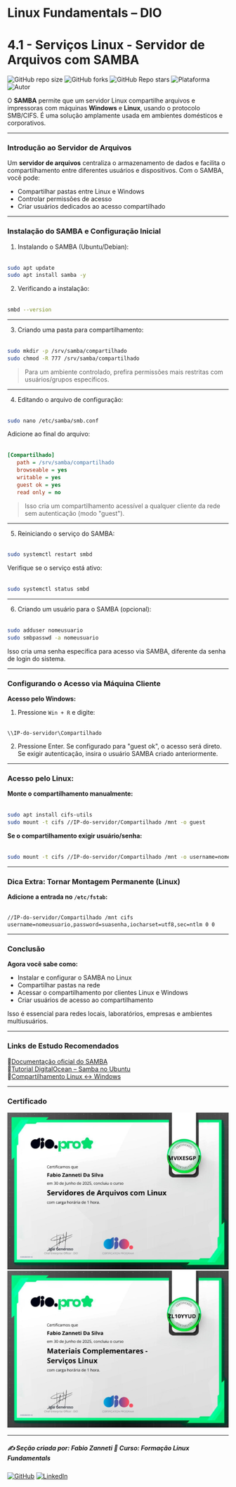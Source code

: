 # Linux Fundamentals – DIO

# 4.1 - Serviços Linux - Servidor de Arquivos com SAMBA

![GitHub repo size](https://img.shields.io/github/repo-size/fzanneti/DIO-linux-fundamentals-training)
![GitHub forks](https://img.shields.io/github/forks/fzanneti/DIO-linux-fundamentals-training?style=social)
![GitHub Repo stars](https://img.shields.io/github/stars/fzanneti/DIO-linux-fundamentals-training?style=social)
![Plataforma](https://img.shields.io/badge/Powered%20by-DIO.io-red?logo=data:image/svg+xml;base64,PHN2ZyBmaWxsPSIjZmZmIiB2aWV3Qm94PSIwIDAgMzIgMzIiIHhtbG5zPSJodHRwOi8vd3d3LnczLm9yZy8yMDAwL3N2ZyI+PHBhdGggZD0iTTYuNzEgMy4yNWMtMi44OCAxLjQxLTUuMDcgNC4yMy01LjA3IDcuNzYgMCAzLjU4IDIuMjggNi43IDUuMzMgOC4xNSAxLjgzLS42MiAyLjQtMi4yNiAyLjQtMy44MSAwLS4yMy0uMDItLjQ1LS4wNS0uNjZBLjQ0LjQ0IDAgMDExMC4xIDExYy4yNC0uNzUuMTEtMS41My0uMy0yLjIyQzguOTIgNy45NiA3LjMzIDcuNSA1Ljc0IDcuNjZhNS41NSA1LjU1IDAgM)
![Autor](https://img.shields.io/badge/Autor-fzanneti-blue?style=flat-square&logo=github)

O **SAMBA** permite que um servidor Linux compartilhe arquivos e impressoras com máquinas **Windows** e **Linux**, usando o protocolo SMB/CIFS. É uma solução amplamente usada em ambientes domésticos e corporativos.

---

### Introdução ao Servidor de Arquivos

Um **servidor de arquivos** centraliza o armazenamento de dados e facilita o compartilhamento entre diferentes usuários e dispositivos. Com o SAMBA, você pode:

- Compartilhar pastas entre Linux e Windows
- Controlar permissões de acesso
- Criar usuários dedicados ao acesso compartilhado

---

### Instalação do SAMBA e Configuração Inicial

1. Instalando o SAMBA (Ubuntu/Debian):

```bash

sudo apt update
sudo apt install samba -y

```

2. Verificando a instalação:

```bash

smbd --version

```

---

3. Criando uma pasta para compartilhamento:

```bash

sudo mkdir -p /srv/samba/compartilhado
sudo chmod -R 777 /srv/samba/compartilhado

```

> Para um ambiente controlado, prefira permissões mais restritas com usuários/grupos específicos.

---

4. Editando o arquivo de configuração:

```bash

sudo nano /etc/samba/smb.conf

```

Adicione ao final do arquivo:

```ini

[Compartilhado]
   path = /srv/samba/compartilhado
   browseable = yes
   writable = yes
   guest ok = yes
   read only = no

```

> Isso cria um compartilhamento acessível a qualquer cliente da rede sem autenticação (modo "guest").

---

5. Reiniciando o serviço do SAMBA:

```bash

sudo systemctl restart smbd

```

Verifique se o serviço está ativo:

```bash

sudo systemctl status smbd

```

---

6. Criando um usuário para o SAMBA (opcional):

```bash

sudo adduser nomeusuario
sudo smbpasswd -a nomeusuario

```

Isso cria uma senha específica para acesso via SAMBA, diferente da senha de login do sistema.

---

### Configurando o Acesso via Máquina Cliente

**Acesso pelo Windows:**

1. Pressione `Win + R` e digite:

```

\\IP-do-servidor\Compartilhado

```

2. Pressione Enter.
   Se configurado para "guest ok", o acesso será direto.
   Se exigir autenticação, insira o usuário SAMBA criado anteriormente.

---

### Acesso pelo Linux:

**Monte o compartilhamento manualmente:**

```bash

sudo apt install cifs-utils
sudo mount -t cifs //IP-do-servidor/Compartilhado /mnt -o guest

```

**Se o compartilhamento exigir usuário/senha:**

```bash

sudo mount -t cifs //IP-do-servidor/Compartilhado /mnt -o username=nomeusuario,password=suasenha

```

---

### Dica Extra: Tornar Montagem Permanente (Linux)

**Adicione a entrada no `/etc/fstab`:**

```fstab

//IP-do-servidor/Compartilhado /mnt cifs username=nomeusuario,password=suasenha,iocharset=utf8,sec=ntlm 0 0

```

---

### Conclusão

**Agora você sabe como:**

* Instalar e configurar o SAMBA no Linux
* Compartilhar pastas na rede
* Acessar o compartilhamento por clientes Linux e Windows
* Criar usuários de acesso ao compartilhamento

Isso é essencial para redes locais, laboratórios, empresas e ambientes multiusuários.

---

### Links de Estudo Recomendados

🔗[Documentação oficial do SAMBA](https://www.samba.org/samba/docs/)      
🔗[Tutorial DigitalOcean – Samba no Ubuntu](https://www.digitalocean.com/community/tutorials/how-to-set-up-a-samba-share-for-a-small-organization-on-ubuntu-20-04)     
🔗[Compartilhamento Linux ↔ Windows](https://wiki.debian.org/SambaServerSimple)    

---

### Certificado

<img src="https://github.com/fzanneti/DIO-linux-fundamentals-training/blob/main/Assets/images/certificados/13-servidores-de-arquivos-com-Linux.jpg" alt="Certificado" width="600px">

<img src="https://github.com/fzanneti/DIO-linux-fundamentals-training/blob/main/Assets/images/certificados/17-materiais-complementares-servicos-Linux.jpg" alt="Certificado" width="600px">

---

##### ✍️ Seção criada por: *Fabio Zanneti* 🎯 Curso: **Formação Linux Fundamentals**
[![GitHub](https://img.shields.io/badge/GitHub-fzanneti-181717?style=flat&logo=github)](https://github.com/fzanneti)
[![LinkedIn](https://img.shields.io/badge/LinkedIn-fzanneti-0A66C2?style=flat&logo=linkedin&logoColor=white)](https://linkedin.com/in/fzanneti)